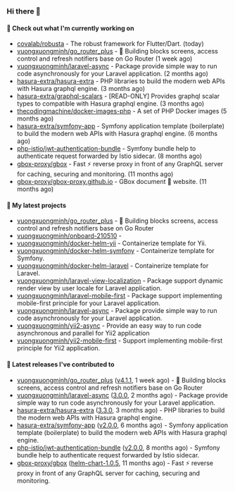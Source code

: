### Hi there 👋

#### 👷 Check out what I'm currently working on

- [covalab/robusta](https://github.com/covalab/robusta) - The robust framework for Flutter/Dart. (today)
- [vuongxuongminh/go_router_plus](https://github.com/vuongxuongminh/go_router_plus) - :office: Building blocks screens, access control and refresh notifiers base on Go Router (1 week ago)
- [vuongxuongminh/laravel-async](https://github.com/vuongxuongminh/laravel-async) - Package provide simple way to run code asynchronously for your Laravel application. (2 months ago)
- [hasura-extra/hasura-extra](https://github.com/hasura-extra/hasura-extra) - PHP libraries to build the modern web APIs with Hasura graphql engine. (3 months ago)
- [hasura-extra/graphql-scalars](https://github.com/hasura-extra/graphql-scalars) - [READ-ONLY] Provides graphql scalar types to compatible with Hasura graphql engine. (3 months ago)
- [thecodingmachine/docker-images-php](https://github.com/thecodingmachine/docker-images-php) - A set of PHP Docker images (5 months ago)
- [hasura-extra/symfony-app](https://github.com/hasura-extra/symfony-app) - Symfony application template (boilerplate) to build the modern web APIs with Hasura graphql engine. (6 months ago)
- [php-istio/jwt-authentication-bundle](https://github.com/php-istio/jwt-authentication-bundle) - Symfony bundle help to authenticate request forwarded by Istio sidecar. (8 months ago)
- [gbox-proxy/gbox](https://github.com/gbox-proxy/gbox) - Fast :zap: reverse proxy in front of any GraphQL server for caching, securing and monitoring. (11 months ago)
- [gbox-proxy/gbox-proxy.github.io](https://github.com/gbox-proxy/gbox-proxy.github.io) - GBox document :notebook: website. (11 months ago)

#### 🌱 My latest projects

- [vuongxuongminh/go_router_plus](https://github.com/vuongxuongminh/go_router_plus) - :office: Building blocks screens, access control and refresh notifiers base on Go Router
- [vuongxuongminh/onboard-210510](https://github.com/vuongxuongminh/onboard-210510) - 
- [vuongxuongminh/docker-helm-yii](https://github.com/vuongxuongminh/docker-helm-yii) - Containerize template for Yii.
- [vuongxuongminh/docker-helm-symfony](https://github.com/vuongxuongminh/docker-helm-symfony) - Containerize template for Symfony.
- [vuongxuongminh/docker-helm-laravel](https://github.com/vuongxuongminh/docker-helm-laravel) - Containerize template for Laravel.
- [vuongxuongminh/laravel-view-localization](https://github.com/vuongxuongminh/laravel-view-localization) - Package support dynamic render view by user locale for Laravel application.
- [vuongxuongminh/laravel-mobile-first](https://github.com/vuongxuongminh/laravel-mobile-first) - Package support implementing mobile-first principle for your Laravel application. 
- [vuongxuongminh/laravel-async](https://github.com/vuongxuongminh/laravel-async) - Package provide simple way to run code asynchronously for your Laravel application.
- [vuongxuongminh/yii2-async](https://github.com/vuongxuongminh/yii2-async) - Provide an easy way to run code asynchronous and parallel for Yii2 application
- [vuongxuongminh/yii2-mobile-first](https://github.com/vuongxuongminh/yii2-mobile-first) - Support implementing mobile-first principle for Yii2 application.

#### 🔭 Latest releases I've contributed to

- [vuongxuongminh/go_router_plus](https://github.com/vuongxuongminh/go_router_plus) ([v4.1.1](https://github.com/vuongxuongminh/go_router_plus/releases/tag/v4.1.1), 1 week ago) - :office: Building blocks screens, access control and refresh notifiers base on Go Router
- [vuongxuongminh/laravel-async](https://github.com/vuongxuongminh/laravel-async) ([3.0.0](https://github.com/vuongxuongminh/laravel-async/releases/tag/3.0.0), 2 months ago) - Package provide simple way to run code asynchronously for your Laravel application.
- [hasura-extra/hasura-extra](https://github.com/hasura-extra/hasura-extra) ([3.3.0](https://github.com/hasura-extra/hasura-extra/releases/tag/3.3.0), 3 months ago) - PHP libraries to build the modern web APIs with Hasura graphql engine.
- [hasura-extra/symfony-app](https://github.com/hasura-extra/symfony-app) ([v2.0.0](https://github.com/hasura-extra/symfony-app/releases/tag/v2.0.0), 6 months ago) - Symfony application template (boilerplate) to build the modern web APIs with Hasura graphql engine.
- [php-istio/jwt-authentication-bundle](https://github.com/php-istio/jwt-authentication-bundle) ([v2.0.0](https://github.com/php-istio/jwt-authentication-bundle/releases/tag/v2.0.0), 8 months ago) - Symfony bundle help to authenticate request forwarded by Istio sidecar.
- [gbox-proxy/gbox](https://github.com/gbox-proxy/gbox) ([helm-chart-1.0.5](https://github.com/gbox-proxy/gbox/releases/tag/helm-chart-1.0.5), 11 months ago) - Fast :zap: reverse proxy in front of any GraphQL server for caching, securing and monitoring.
